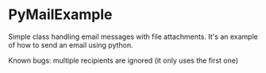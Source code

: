 # PyMailExample
Simple class handling email messages with file attachments. It's an example of how to send an email using python.

Known bugs: multiple recipients are ignored (it only uses the first one)
